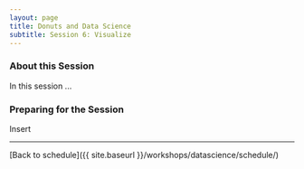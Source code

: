 ```yaml
---
layout: page
title: Donuts and Data Science
subtitle: Session 6: Visualize
---
```


### About this Session

In this session ...

### Preparing for the Session

Insert

* * *

[Back to schedule]({{ site.baseurl }}/workshops/datascience/schedule/)